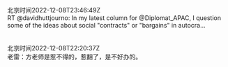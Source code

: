 北京时间2022-12-08T23:46:49Z<br>RT @davidhuttjourno: In my latest column for @Diplomat_APAC, I question some of the ideas about social "contracts" or "bargains" in autocra…<br><br><br>北京时间2022-12-08T22:20:37Z<br>老雷：方老师是惹不得的，惹翻了，是不好办的。<br><br><br>